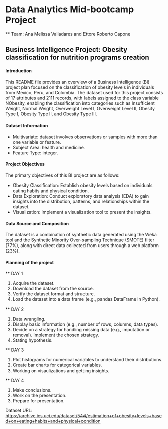 # Data Analytics Mid-bootcamp Project
** Team: Ana Melissa Valladares and Ettore Roberto Capone

## Business Intelligence Project: Obesity classification for nutrition programs creation

#### Introduction
This README file provides an overview of a Business Intelligence (BI) project plan focused on the classification of obesity levels in individuals from Mexico, Peru, and Colombia. The dataset used for this project consists of 17 attributes and 2111 records, with labels assigned to the class variable NObesity, enabling the classification into categories such as Insufficient Weight, Normal Weight, Overweight Level I, Overweight Level II, Obesity Type I, Obesity Type II, and Obesity Type III.

#### Dataset Information
- Multivariate: dataset involves observations or samples with more than one variable or feature.
- Subject Area: health and medicine.
- Feature Type: integer.

#### Project Objectives
The primary objectives of this BI project are as follows:

- Obesity Classification: Establish obesity levels based on individuals eating habits and physical condition.
- Data Exploration: Conduct exploratory data analysis (EDA) to gain insights into the distribution, patterns, and relationships within the dataset.
- Visualization: Implement a visualization tool to present the insights.

#### Data Source and Composition
The dataset is a combination of synthetic data generated using the Weka tool and the Synthetic Minority Over-sampling Technique (SMOTE) filter (77%), along with direct data collected from users through a web platform (23%).

#### Planning of the project
** DAY 1
1. Acquire the dataset.
2. Download the dataset from the source.
3. Verify the dataset format and structure.
4. Load the dataset into a data frame (e.g., pandas DataFrame in Python).

** DAY 2
1. Data wrangling.
2. Display basic information (e.g., number of rows, columns, data types).
3. Decide on a strategy for handling missing data (e.g., imputation or removal). Implement the chosen strategy.
4. Stating hypothesis.

** DAY 3
1. Plot histograms for numerical variables to understand their distributions.
2. Create bar charts for categorical variables.
3. Working on visaulizations and getting insights.


** DAY 4 
1. Make conclusions.
2. Work on the presentation.
3. Prepare for presentation.

Dataset URL: https://archive.ics.uci.edu/dataset/544/estimation+of+obesity+levels+based+on+eating+habits+and+physical+condition
